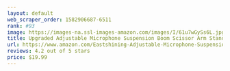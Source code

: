 ```yaml
---
layout: default 
﻿web_scraper_order: 1582906687-6511
rank: #93
image: https://images-na.ssl-images-amazon.com/images/I/61u7wGySs6L.jpg
title: Upgraded Adjustable Microphone Suspension Boom Scissor Arm Stand with Shock Mount Mic…
url: https://www.amazon.com/Eastshining-Adjustable-Microphone-Suspension-Microphones/dp/B076ZKGZ5X/ref=zg_mw_musical-instruments_93?_encoding=UTF8&psc=1&refRID=RA0A6WJ8XR76W6MNNJHV
reviews: 4.2 out of 5 stars
price: $19.99 
---
```

